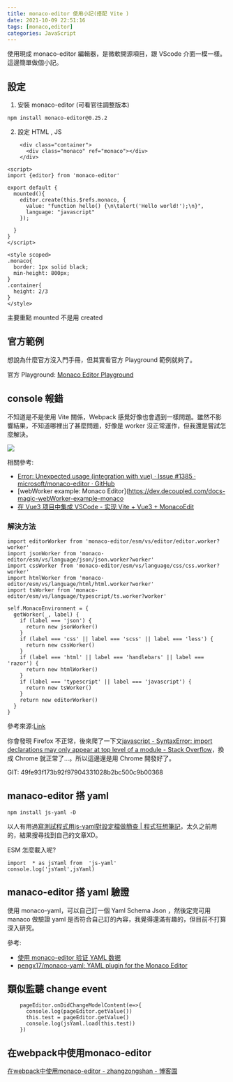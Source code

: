 ```yaml
---
title: monaco-editor 使用小記(搭配 Vite )
date: 2021-10-09 22:51:16
tags: [monaco,editor]
categories: JavaScript
---
```


使用現成 monaco-editor 編輯器，是微軟開源項目，跟 VScode 介面一模一樣。
這邊簡單做個小記。

<!--more-->

## 設定

1. 安裝 monaco-editor (可看官往調整版本)

```bash=
npm install monaco-editor@0.25.2
```


2. 設定 HTML , JS

```htmlembedded=
    <div class="container">
      <div class="monaco" ref="monaco"></div>
    </div>
```

```htmlembedded=
<script>
import {editor} from 'monaco-editor'

export default {
  mounted(){
    editor.create(this.$refs.monaco, {
      value: "function hello() {\n\talert('Hello world!');\n}",
      language: "javascript"
    });

  }
}
</script>

<style scoped>
.monaco{
  border: 1px solid black;
  min-height: 800px;
}
.container{
  height: 2/3
}
</style>
```

主要重點 mounted 不是用 created





## 官方範例

想說為什麼官方沒入門手冊，但其實看官方 Playground 範例就夠了。

官方 Playground: [Monaco Editor Playground](https://microsoft.github.io/monaco-editor/playground.html)




##  console 報錯

不知道是不是使用 Vite 關係，Webpack 感覺好像也會遇到一樣問題。雖然不影響結果，不知道哪裡出了甚麼問題，好像是 worker 沒正常運作，但我還是嘗試怎麼解決。

![](https://i.imgur.com/nfCWpRv.png)

相關參考:
- [Error: Unexpected usage (integration with vue) · Issue #1385 · microsoft/monaco-editor · GitHub](https://github.com/microsoft/monaco-editor/issues/1385)
- [webWorker example: Monaco Editor](https://dev.decoupled.com/docs-magic-webWorker-example-monaco
- [在 Vue3 项目中集成 VSCode - 实现 Vite + Vue3 + MonacoEdit](https://juejin.cn/post/6933463466111926286)


### 解決方法

```javascript=
import editorWorker from 'monaco-editor/esm/vs/editor/editor.worker?worker'
import jsonWorker from 'monaco-editor/esm/vs/language/json/json.worker?worker'
import cssWorker from 'monaco-editor/esm/vs/language/css/css.worker?worker'
import htmlWorker from 'monaco-editor/esm/vs/language/html/html.worker?worker'
import tsWorker from 'monaco-editor/esm/vs/language/typescript/ts.worker?worker'

self.MonacoEnvironment = {
  getWorker(_, label) {
    if (label === 'json') {
      return new jsonWorker()
    }
    if (label === 'css' || label === 'scss' || label === 'less') {
      return new cssWorker()
    }
    if (label === 'html' || label === 'handlebars' || label === 'razor') {
      return new htmlWorker()
    }
    if (label === 'typescript' || label === 'javascript') {
      return new tsWorker()
    }
    return new editorWorker()
  }
}
```

參考來源:[Link](https://github.com/vitejs/vite/discussions/1791#discussioncomment-321046)

你會發現 Firefox 不正常，後來爬了一下文[javascript - SyntaxError: import declarations may only appear at top level of a module - Stack Overflow](https://stackoverflow.com/questions/42237388/syntaxerror-import-declarations-may-only-appear-at-top-level-of-a-module)，換成 Chrome 就正常了...。所以這邊還是用 Chrome 開發好了。


GIT: 49fe93f173b92f97904331028b2bc500c9b00368


## manaco-editor 搭 yaml 

```bash=
npm install js-yaml -D
```

以人有用過[寫測試程式用js-yaml對設定檔做簡查 | 程式狂想筆記](https://malagege.github.io/blog/2017/12/13/logdown/2017-12-13-js-yaml-write-test-program-to-do-a-simple-check-on-configuration-files/)，太久之前用的，結果搜尋找到自己的文章XD。

ESM 怎麼載入呢?

```javascript=
import  * as jsYaml from  'js-yaml'
console.log('jsYaml',jsYaml)
```


## manaco-editor 搭 yaml 驗證

使用 monaco-yaml，可以自己訂一個 Yaml Schema Json ，然後定完可用 manaco 做驗證 yaml 是否符合自己訂的內容，我覺得還滿有趣的，但目前不打算深入研究。

參考: 
- [使用 monaco-editor 验证 YAML 数据](http://pengx17.github.io/frontend/2018/09/20/monaco-yaml)
- [pengx17/monaco-yaml: YAML plugin for the Monaco Editor](https://github.com/pengx17/monaco-yaml)


## 類似監聽 change event

```javascript=
    pageEditor.onDidChangeModelContent(e=>{
      console.log(pageEditor.getValue())
      this.test = pageEditor.getValue()
      console.log(jsYaml.load(this.test))
    })
```


## 在webpack中使用monaco-editor


[在webpack中使用monaco-editor - zhangzongshan - 博客園](https://www.cnblogs.com/zzsdream/p/14088741.html)